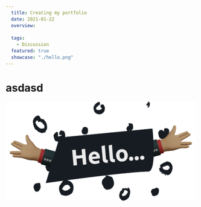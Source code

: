 ```yaml
---
  title: Creating my portfolio
  date: 2021-01-22
  overview:
    
  tags:
    - Discussion
  featured: true
  showcase: "./hello.png"
---
```


# asdasd

![alt](./hello.png)
